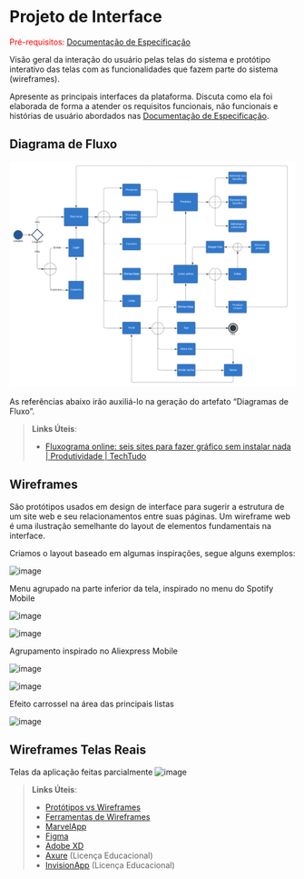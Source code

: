
# Projeto de Interface

<span style="color:red">Pré-requisitos: <a href="2-Especificação do Projeto.md"> Documentação de Especificação</a></span>

Visão geral da interação do usuário pelas telas do sistema e protótipo interativo das telas com as funcionalidades que fazem parte do sistema (wireframes).

 Apresente as principais interfaces da plataforma. Discuta como ela foi elaborada de forma a atender os requisitos funcionais, não funcionais e histórias de usuário abordados nas <a href="2-Especificação do Projeto.md"> Documentação de Especificação</a>.

## Diagrama de Fluxo

![Fluxograma](img/Fluxograma.png)

As referências abaixo irão auxiliá-lo na geração do artefato “Diagramas de Fluxo”.

> **Links Úteis**:
> - [Fluxograma online: seis sites para fazer gráfico sem instalar nada | Produtividade | TechTudo](https://www.techtudo.com.br/listas/2019/03/fluxograma-online-seis-sites-para-fazer-grafico-sem-instalar-nada.ghtml)

## Wireframes
São protótipos usados em design de interface para sugerir a estrutura de um site web e seu relacionamentos entre suas páginas. Um wireframe web é uma ilustração semelhante do layout de elementos fundamentais na interface.

Criamos o layout baseado em algumas inspirações, segue alguns exemplos: 

![image](https://user-images.githubusercontent.com/32153247/194788956-977ceec1-253d-40d1-8f48-004e07d0c579.png)

Menu agrupado na parte inferior da tela, inspirado no menu do Spotify Mobile

![image](https://user-images.githubusercontent.com/32153247/194788984-0ea5e0e1-f6e4-4789-b613-0c78f850b387.png)

![image](https://user-images.githubusercontent.com/32153247/194789019-36d7c961-9be4-43db-b16c-ef443781ab49.png)

Agrupamento inspirado no Aliexpress Mobile

![image](https://user-images.githubusercontent.com/32153247/194789047-e1914e42-eb45-4086-b4cd-8e8be5376451.png)

![image](https://user-images.githubusercontent.com/32153247/194789069-f7e807d7-e826-4d88-a138-2c689cbaf8b2.png)

Efeito carrossel na área das principais listas

![image](https://user-images.githubusercontent.com/32153247/194789105-6dc1f43c-1529-4878-87bd-4064d2e6ea6c.png)

## Wireframes Telas Reais

Telas da aplicação feitas parcialmente
![image](https://user-images.githubusercontent.com/32153247/194789427-233154d5-673f-44f5-a5f4-75fc76a1287b.png)

 
> **Links Úteis**:
> - [Protótipos vs Wireframes](https://www.nngroup.com/videos/prototypes-vs-wireframes-ux-projects/)
> - [Ferramentas de Wireframes](https://rockcontent.com/blog/wireframes/)
> - [MarvelApp](https://marvelapp.com/developers/documentation/tutorials/)
> - [Figma](https://www.figma.com/)
> - [Adobe XD](https://www.adobe.com/br/products/xd.html#scroll)
> - [Axure](https://www.axure.com/edu) (Licença Educacional)
> - [InvisionApp](https://www.invisionapp.com/) (Licença Educacional)
